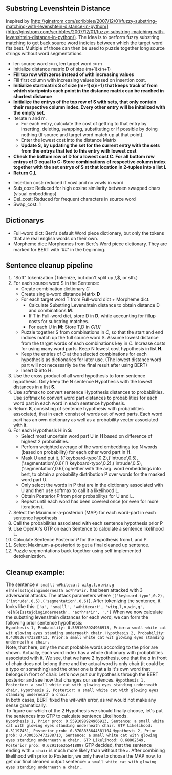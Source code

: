 ## Substring Levenshtein Distance
Inspired by [http://ginstrom.com/scribbles/2007/12/01/fuzzy-substring-matching-with-levenshtein-distance-in-python/](http://ginstrom.com/scribbles/2007/12/01/fuzzy-substring-matching-with-levenshtein-distance-in-python/). The Idea is to perform fuzzy substring matching to get back source word indicies between which the target word fits best. Multiple of those can then be used to puzzle together long source strings without word segmentations.

* len source word := n, len target word := m  
* Initialize distance matrix D of size (m+1)x(n+1)
* **Fill top row with zeros instead of with increasing values**
* Fill first column with increasing values based on insertion cost.
* **Initialize startmatrix S of size (m+1)x(n+1) that keeps track of from which startpoints each point in the distance matrix can be reached in shortest distance**
* **Initialize the entrys of the top row of S with sets, that only contain their respective column index. Every other entry will be initalized with the empty set.**
* Iterate n and m.
    + For each entry, calculate the cost of getting to that entry by inserting, deleting, swapping, substituting or if possible by doing nothing (If source and target word match up at that point).
    + Enter the lowest cost into the distance Matrix
    + **Update S, by updating the set for the current entry with the sets from the entrys that led to this entry with lowest cost**
* **Check the bottom row of D for a lowest cost C. For all bottom row entrys of D equal to C: Store combinations of respective column index together with the set entrys of S at that location in 2-tuples into a list L**
* **Return C,L**

- Insertion cost: reduced if vowl and no vowls in word
- Sub_cost: Reduced for high cosine similarity between swapped chars (visual embeddings)
- Del_cost: Reduced for frequent characters in source word
- Swap_cost: 1

## Dictionarys
* Full-word dict: Bert's default Word piece dictionary, but only the tokens that are real english words on their own.
* Morpheme dict: Morphemes from Bert's Word piece dictionary. They are marked for BERT with '##' in the beginning.

## Sentence cleanup pipeline
1. "Soft" tokenization (Tokenize, but don't split up /,$, or sth.)
2. For each source word S in the Sentence:
    * Create combination dictionary *C*
    * Create single-word distance Matrix **D**
    * For each target word T from Full-word dict + Morpheme dict:
        + Calculate Substring Levenshtein distance to obtain distance D and combinations **M**.
        + If T in Full-word dict, store D in **D**, while accounting for fillup costs for substring matches.
        + For each U in **M**: Store T,D in *C\[U\]*
    * Puzzle together S from combinations in *C*, so that the start and end indices match up the full source word S. Assume lowest distance from the target words of each combinations key in *C*. Increase costs for using many word parts. Keep N lowest cost hypothesis in list **H**.
    * Keep the entries of *C* at the selected combinations for each hypothesis as dictionaries for later use. (The lowest distance word part will not necessarily be the final result after using BERT)
    * Insert **D** into **H**.
3. Use the cross product of all word hypothesis to form sentence hypothesis. Only keep the N sentence Hypothesis with the lowest distances in a list **S**.
4. Use softmax to convert sentence Hypothesis distances to probabilities. Use softmax to convert word part distances to probabilities for each word part in each word in each sentence hypothesis.
5. Return **S**, consisting of sentence hypothesis with probabilities associated, that in each consist of words out of word parts. Each word part has an own dictionary as well as a probability vector associated with it.
6. For each Hypothesis **H** in **S**:
    * Select most uncertain word part U in **H** based on difference of highest 2 probabilities.
    * Perform weighted average of the word embeddings top N words (based on probability) for each other word part in **H**.
    * Mask U and put it, [('keyboard-typo',0.2),('intrude',0.5),('segmentation',0.6)][('keyboard-typo',0.2),('intrude',0.5),('segmentation',0.6)]oghether with the avg. word embeddings into bert, to obtain a probability distribution P over words for the masked word part U.
    * Only select the words in P that are in the dictionary associated with U and then use softmax to call it a likelihood L.
    * Obtain Posterior *P* from prior probabilitys for U and L.
    * Repeat until each word has been covered once (or even for more iterations).
7. Select the Maximum-a-posteriori (MAP) for each word-part in each sentence hypothesis
8. Call the probabilities associated with each sentence hypothesis prior P
9. Use OpenAI's GTP on each Sentence to calculate a sentence likelihood L.
10. Calculate Sentence Posterior *P* for the hypothesis from L and P.
11. Select Maximum-a-posteriori to get a final cleaned up sentence.
12. Puzzle segmentations back together using self implemented detokenization.

## Cleanup example:
The sentence `A sma|ll w#hiteca:t witg,l,o,win,g e[h[e[sstajdinginderneath ac*h*a*ir.` has been attacked with 3 adversarial attacks. The attack parameters where `[('keyboard-typo',0.2),('intrude',0.5),('segmentation',0.6)]`.
After tokenizing the sentence, it looks like this: `['a', 'sma|ll', 'w#hiteca:t', 'witg,l,o,win,g', 'e[h[e[sstajdinginderneath', 'ac*h*a*ir', '.']`
When we now calculate the substring levenshtein distances for each word, we can form the following prior sentence hypothesis:  
`Hypothesis 1, Probability: 0.5591098924966913, Prior:a small white cat wit glowing eyes standing underneath chair.`
`Hypothesis 2, Probability: 0.4300367473288713, Prior:a small white cat wit glowing eyes standing underneath a chair.`  
Note, that here, only the most probable words according to the prior are shown. Actually, each word index has a whole dictionary with probabilities associated with it. We see, that we have 2 hypothesis, one that the *a* in front of chair does not belong there and the actual word is only chair (it could be a typo or something) and the other one is that a is it's own word that belongs in front of chair.
Let's now put our hypothesis through the BERT posterior and see how that changes our sentences.
`Hypothesis 1, Posterior: a small white cat with glowing eyes standing underneath chair.`
`Hypothesis 2, Posterior: a small white cat with glowing eyes standing underneath a chair.`  
In both cases, BERT fixed the *wit-with* error, as *wit* would not make any sense gramatically.  
To figure our which of the 2 Hypothesis we should finally choose, let's put the sentences into GTP to calculate sentence Likelihoods.  
`Hypothesis 1, Prior prob: 0.5591098924966913, Sentence: a small white cat with glowing eyes standing underneath chair. GTP Likelihood: 0.31197451, Posterior prob: 0.3708833644581104`
`Hypothesis 2, Prior prob: 0.4300367473288713, Sentence: a small white cat with glowing eyes standing underneath a chair. GTP Likelihood: 0.68802549, Posterior prob: 0.6291166355418897`
GTP decided, that the sentence ending with `a chair` is much more likely than without the `a`. After combining likelihood with prior to Posterior, we only have to choose the MAP now, to get our final cleaned output sentence: `a small white cat with glowing eyes standing underneath a chair.`.